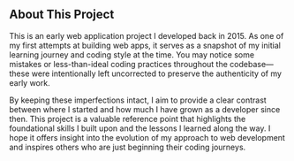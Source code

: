 ## About This Project

This is an early web application project I developed back in 2015. As one of my first attempts at building web apps, it serves as a snapshot of my initial learning journey and coding style at the time. You may notice some mistakes or less-than-ideal coding practices throughout the codebase—these were intentionally left uncorrected to preserve the authenticity of my early work. 

By keeping these imperfections intact, I aim to provide a clear contrast between where I started and how much I have grown as a developer since then. This project is a valuable reference point that highlights the foundational skills I built upon and the lessons I learned along the way. I hope it offers insight into the evolution of my approach to web development and inspires others who are just beginning their coding journeys.
